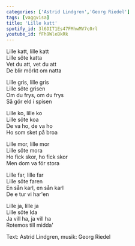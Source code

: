 ```yaml
---
categories: ['Astrid Lindgren','Georg Riedel']
tags: [vaggvisa]
title: 'Lille katt'
spotify_id: 3l6DIT1Es47FMhwMV7c0rl
youtube_id: fFh9WleBkRk
---
```


Lille katt, lille katt  
Lille söte katta  
Vet du att, vet du att  
De blir mörkt om natta

Lille gris, lille gris  
Lille söte grisen  
Om du frys, om du frys  
Så gör eld i spisen

Lille ko, lille ko  
Lille söte koa  
De va ho, de va ho  
Ho som sket på broa

Lille mor, lille mor  
Lille söte mora  
Ho fick skor, ho fick skor  
Men dom va för stora

Lille far, lille far  
Lille söte faren  
En sån karl, en sån karl  
De e tur vi har'en

Lille ja, lille ja  
Lille söte Ida  
Ja vill ha, ja vill ha  
Rotemos till midda'


Text: Astrid Lindgren, musik: Georg Riedel
